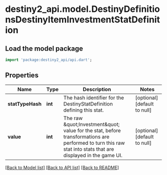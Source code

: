 # destiny2_api.model.DestinyDefinitionsDestinyItemInvestmentStatDefinition

## Load the model package
```dart
import 'package:destiny2_api/api.dart';
```

## Properties
Name | Type | Description | Notes
------------ | ------------- | ------------- | -------------
**statTypeHash** | **int** | The hash identifier for the DestinyStatDefinition defining this stat. | [optional] [default to null]
**value** | **int** | The raw \&quot;Investment\&quot; value for the stat, before transformations are performed to turn this raw stat into stats that are displayed in the game UI. | [optional] [default to null]

[[Back to Model list]](../README.md#documentation-for-models) [[Back to API list]](../README.md#documentation-for-api-endpoints) [[Back to README]](../README.md)


